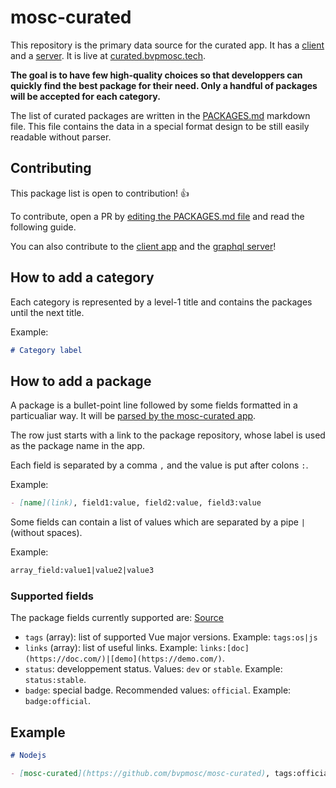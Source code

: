 # mosc-curated

This repository is the primary data source for the curated app. It has a [client](https://github.com/BVPMOSC/mosc-curated) and a [server](https://github.com/BVPMOSC/mosc-curated-server). It is live at [curated.bvpmosc.tech](http://curated.bvpmosc.tech/).

**The goal is to have few high-quality choices so that developpers can quickly find the best package for their need. Only a handful of packages will be accepted for each category.**

The list of curated packages are written in the [PACKAGES.md](./PACKAGES.md) markdown file. This file contains the data in a special format design to be still easily readable without parser.

## Contributing

This package list is open to contribution! :+1:

To contribute, open a PR by [editing the PACKAGES.md file](https://github.com/BVPMOSC/mosc-curated-list/edit/master/PACKAGES.md) and read the following guide.

You can also contribute to the [client app](https://github.com/BVPMOSC/mosc-curated) and the [graphql server](https://github.com/BVPMOSC/mosc-curated-server)!

## How to add a category

Each category is represented by a level-1 title and contains the packages until the next title.

Example:

```markdown
# Category label
```

## How to add a package

A package is a bullet-point line followed by some fields formatted in a particualiar way. It will be [parsed by the mosc-curated app](https://github.com/BVPMOSC/mosc-curated-server/blob/master/src/utils/parse.js).

The row just starts with a link to the package repository, whose label is used as the package name in the app.

Each field is separated by a comma `,` and the value is put after colons `:`.

Example:

```markdown
- [name](link), field1:value, field2:value, field3:value
```

Some fields can contain a list of values which are separated by a pipe `|` (without spaces).

Example:

```markdown
array_field:value1|value2|value3
```

### Supported fields

The package fields currently supported are: [Source](https://github.com/BVPMOSC/mosc-curated-server/blob/master/src/providers/github.js)

- `tags` (array): list of supported Vue major versions. Example: `tags:os|js`
- `links` (array): list of useful links. Example: `links:[doc](https://doc.com/)|[demo](https://demo.com/)`.
- `status`: developpement status. Values: `dev` or `stable`. Example: `status:stable`.
- `badge`: special badge. Recommended values: `official`. Example: `badge:official`.


## Example

```markdown
# Nodejs

- [mosc-curated](https://github.com/bvpmosc/mosc-curated), tags:official, links:[website](https://bvpmosc.tech/), badge:js, status:stable
```
